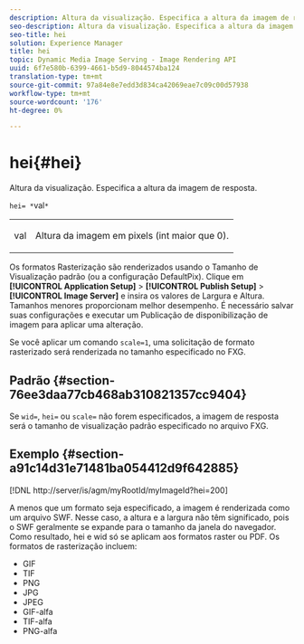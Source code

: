 ```yaml
---
description: Altura da visualização. Especifica a altura da imagem de resposta.
seo-description: Altura da visualização. Especifica a altura da imagem de resposta.
seo-title: hei
solution: Experience Manager
title: hei
topic: Dynamic Media Image Serving - Image Rendering API
uuid: 6f7e580b-6399-4661-b5d9-8044574ba124
translation-type: tm+mt
source-git-commit: 97a84e8e7edd3d834ca42069eae7c09c00d57938
workflow-type: tm+mt
source-wordcount: '176'
ht-degree: 0%

---
```



# hei{#hei}

Altura da visualização. Especifica a altura da imagem de resposta.

`hei= *`val`*`

<table id="simpletable_627E67D201744588815325F3C55F76A5"> 
 <tr class="strow"> 
  <td class="stentry"> <p><span class="codeph"> <span class="varname"> val</span></span> </p> </td> 
  <td class="stentry"> <p>Altura da imagem em pixels (int maior que 0). </p></td> 
 </tr> 
</table>

Os formatos Rasterização são renderizados usando o Tamanho de Visualização padrão (ou a configuração DefaultPix). Clique em **[!UICONTROL Application Setup]** > **[!UICONTROL Publish Setup]** > **[!UICONTROL Image Server]** e insira os valores de Largura e Altura. Tamanhos menores proporcionam melhor desempenho. É necessário salvar suas configurações e executar um Publicação de disponibilização de imagem para aplicar uma alteração.

Se você aplicar um comando `scale=1`, uma solicitação de formato rasterizado será renderizada no tamanho especificado no FXG.

## Padrão {#section-76ee3daa77cb468ab310821357cc9404}

Se `wid=`, `hei=` ou `scale=` não forem especificados, a imagem de resposta será o tamanho de visualização padrão especificado no arquivo FXG.

## Exemplo {#section-a91c14d31e71481ba054412d9f642885}

[!DNL http://server/is/agm/myRootId/myImageId?hei=200]

A menos que um formato seja especificado, a imagem é renderizada como um arquivo SWF. Nesse caso, a altura e a largura não têm significado, pois o SWF geralmente se expande para o tamanho da janela do navegador. Como resultado, hei e wid só se aplicam aos formatos raster ou PDF. Os formatos de rasterização incluem:

* GIF
* TIF
* PNG
* JPG
* JPEG
* GIF-alfa
* TIF-alfa
* PNG-alfa

